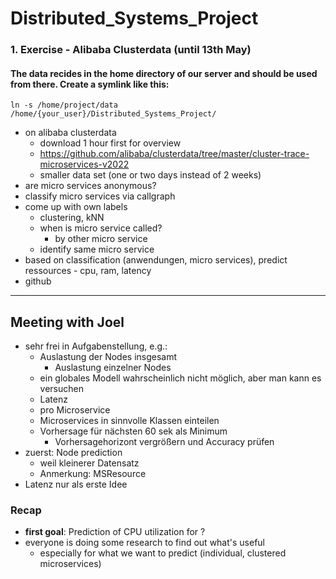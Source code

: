# Distributed_Systems_Project

### 1. Exercise - Alibaba Clusterdata (until 13th May)
#### The data recides in the home directory of our server and should be used from there. Create a symlink like this:
```console
ln -s /home/project/data /home/{your_user}/Distributed_Systems_Project/
```

- on alibaba clusterdata
	- download 1 hour first for overview
	- https://github.com/alibaba/clusterdata/tree/master/cluster-trace-microservices-v2022
	- smaller data set (one or two days instead of 2 weeks)
- are micro services anonymous?
- classify micro services via callgraph
- come up with own labels
	- clustering, kNN
	- when is micro service called?
		- by other micro service
	- identify same micro service
- based on classification (anwendungen, micro services), predict ressources 
		- cpu, ram, latency
- github
---
## Meeting with Joel
- sehr frei in Aufgabenstellung, e.g.:
	- Auslastung der Nodes insgesamt
		- Auslastung einzelner Nodes
	- ein globales Modell wahrscheinlich nicht möglich, aber man kann es versuchen
	- Latenz
	- pro Microservice
	- Microservices in sinnvolle Klassen einteilen
	- Vorhersage für nächsten 60 sek als Minimum
		- Vorhersagehorizont vergrößern und Accuracy prüfen
- zuerst: Node prediction
	- weil kleinerer Datensatz
	- Anmerkung: MSResource
- Latenz nur als erste Idee
### Recap
- **first goal**: Prediction of CPU utilization for ?
- everyone is doing some research to find out what's useful
	- especially for what we want to predict (individual, clustered microservices) 
